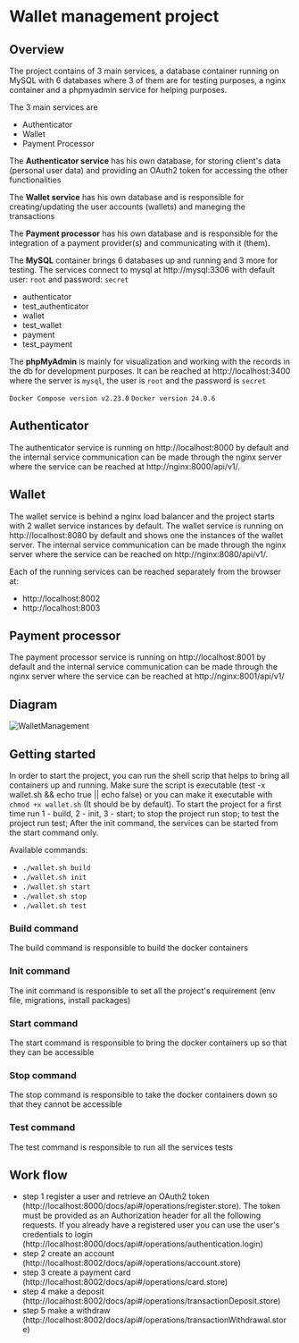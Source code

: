 # Wallet management project

## Overview
The project contains of 3 main services, a database container running on MySQL with 6 databases where 3 of them are for testing purposes, a nginx container and a phpmyadmin service for helping purposes.

The 3 main services are
 - Authenticator
 - Wallet
 - Payment Processor

The **Authenticator service** has his own database, for storing client's data (personal user data) and providing an OAuth2 token for accessing the other functionalities

The **Wallet service** has his own database and is responsible for creating/updating the user accounts (wallets) and maneging the transactions

The **Payment processor** has his own database and is responsible for the integration of a payment provider(s) and communicating with it (them).

The **MySQL** container brings 6 databases up and running and 3 more for testing. The services connect to mysql at http://mysql:3306 with default user: `root` and password: `secret`
 - authenticator
 - test_authenticator
 - wallet
 - test_wallet
 - payment
 - test_payment

The **phpMyAdmin** is mainly for visualization and working with the records in the db for development purposes. It can be reached at http://localhost:3400 where the server is `mysql`, the user is `root` and the password is `secret`

`Docker Compose version v2.23.0`
`Docker version 24.0.6`

## Authenticator
The authenticator service is running on http://localhost:8000 by default and the internal service communication can be made through the nginx server where the service can be reached at http://nginx:8000/api/v1/.

## Wallet
The wallet service is behind a nginx load balancer and the project starts with 2 wallet service instances by default. 
The wallet service is running on http://localhost:8080 by default and shows one the instances of the wallet server.
The internal service communication can be made through the nginx server where the service can be reached on http://nginx:8080/api/v1/.

Each of the running services can be reached separately from the browser at:
 - http://localhost:8002
 - http://localhost:8003

## Payment processor
The payment processor service is running on http://localhost:8001 by default and the internal service communication can be made through the nginx server where the service can be reached at http://nginx:8001/api/v1/

## Diagram

![WalletManagement](https://github.com/adrian-bg/remix/assets/17720228/cf5b87af-42b9-4407-8b1a-178cf483221a)


## Getting started

In order to start the project, you can run the shell scrip that helps to bring all containers up and running.
Make sure the script is executable (test -x wallet.sh && echo true || echo false) or you can make it executable with `chmod +x wallet.sh` (It should be by default). 
To start the project for a first time run 1 - build, 2 - init, 3 - start; to stop the project run stop; to test the project run test;
After the init command, the services can be started from the start command only.

Available commands:
 - `./wallet.sh build`
 - `./wallet.sh init` 
 - `./wallet.sh start`
 - `./wallet.sh stop`
 - `./wallet.sh test`

### Build command

The build command is responsible to build the docker containers

### Init command

The init command is responsible to set all the project's requirement (env file, migrations, install packages)

### Start command

The start command is responsible to bring the docker containers up so that they can be accessible

### Stop command

The stop command is responsible to take the docker containers down so that they cannot be accessible

### Test command

The test command is responsible to run all the services tests

## Work flow

 - step 1 register a user and retrieve an OAuth2 token (http://localhost:8000/docs/api#/operations/register.store). 
The token must be provided as an Authorization header for all the following requests. 
If you already have a registered user you can use the user's credentials to login (http://localhost:8000/docs/api#/operations/authentication.login)
 - step 2 create an account (http://localhost:8002/docs/api#/operations/account.store)
 - step 3 create a payment card (http://localhost:8002/docs/api#/operations/card.store)
 - step 4 make a deposit (http://localhost:8002/docs/api#/operations/transactionDeposit.store)
 - step 5 make a withdraw (http://localhost:8002/docs/api#/operations/transactionWithdrawal.store)

